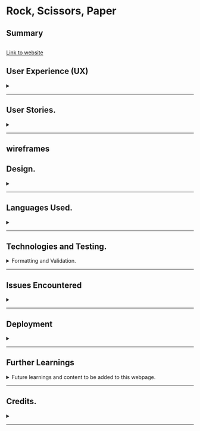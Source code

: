 <H1>Rock, Scissors, Paper</H1>


<h2>Summary</h2>
<p></p>



<img src="">


<a href="" target="_blank">Link to website</a>


<H2>User Experience (UX)</H2>
<details><summary></summary>
<li>Visitor Goals</li>
As a user I would 
As a user i would 

<li>Developer Goals</li>

</details>
<hr>

<h2>User Stories.</h2>
<details>
<summary></summary>

<ul>
<li>First time User</li>


<li>Returning User.</li>


<li>Site owner</li>


<li>Target Audience.</li>

</ul>
</details>
<hr>

<h2>wireframes</h2>



<h2>Design.</h2>

<details>
<summary> </summary>

<ul>
<li>For Colours i used <a href="https://material.io/resources/color/#!/?view.left=0&view.right=0">Color Tool</a> </li>
<li>For Fonts i used <a href="https://fonts.google.com/">Google Fonts</a></li>
<li>Main Index page features  </li>
<li>Middle section </li>
<li>Lower section <li.>
<li>Second page .</li>
<li></li>
</ul>

</details>
<hr>



<h2>Languages Used.</h2>

<details>
<summary></summary>

<ul>
<li>html.</li>
<li>css.</li>
<li>javascript</li>
</ul>

</details>
<hr>

<h2>Technologies and Testing. </h2>

<details>
<summary>Formatting and Validation.</summary>

<p> Web Accessibility Evaluation Tool <a href="">WAVE</a>

<ul>
<li>HTML formatter <a href="">html & css formatter</a></li>
<li>CSS formatter</li>
<li><a href="">WC3 CSS Validator</a></li>
<li><a href="">WC£ HTML Validator</a></li>
</ul>
<img src="">
</details>
<hr>



<h2>Issues Encountered</h2>

<details>
<summary></summary>
<ul>
<li>Some difficulties with responsiveness but got there in the end i think. </li>
<li></li>
<li></li>
<li></li>
<li></li>
</ul>
</details>
<hr>


<h2>Deployment</h2>

<details>
<summary></summary>
<ul>
<li>Wepage is deployed and saved on Github.com.</li>
</ul>
</details>
<hr>


<h2>Further Learnings</h2>

<details>
<summary>Future learnings and content to be added to this webpage.</summary>

<ul>
<li></li>
<li></li>
<li></li>
<li></li>
<li></a></li>
<li></li>
</ul>
</details>
<hr>

<h2>Credits.</h2>

<details>
<summary></summary>

<ul>
<li>Code Institute </li>
<li>Mentor Mo.</li>
<li></li>
<li>Google images for the images used.</li>

</ul>
</details>
<hr>